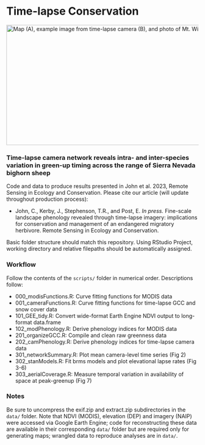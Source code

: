 # Time-lapse Conservation

<img src="/plots/fig1.png" alt="Map (A), example image from time-lapse camera (B), and photo of Mt. Williamson (C)" height="315" width="638">

### Time-lapse camera network reveals intra- and inter-species variation in green-up timing across the range of Sierra Nevada bighorn sheep

Code and data to produce results presented in John et al. 2023, Remote Sensing in Ecology and Conservation. Please cite our article (will update throughout production process):

* John, C., Kerby, J., Stephenson, T.R., and Post, E. _In press._ Fine-scale landscape phenology revealed through time-lapse imagery: implications for conservation and management of an endangered migratory herbivore. Remote Sensing in Ecology and Conservation.

Basic folder structure should match this repository. Using RStudio Project, working directory and relative filepaths should be automatically assigned.

### Workflow

Follow the contents of the `scripts/` folder in numerical order. Descriptions follow:

* 000_modisFunctions.R: Curve fitting functions for MODIS data
* 001_cameraFunctions.R: Curve fitting functions for time-lapse GCC and snow cover data
* 101_GEE_tidy.R: Convert wide-format Earth Engine NDVI output to long-format data.frame
* 102_modPhenology.R: Derive phenology indices for MODIS data
* 201_organizeGCC.R: Compile and clean raw greenness data
* 202_camPhenology.R: Derive phenology indices for time-lapse camera data
* 301_networkSummary.R: Plot mean camera-level time series (Fig 2)
* 302_stanModels.R: Fit brms models and plot elevational lapse rates (Fig 3-6)
* 303_aerialCoverage.R: Measure temporal variation in availability of space at peak-greenup (Fig 7)


### Notes

Be sure to uncompress the exif.zip and extract.zip subdirectories in the `data/` folder. Note that NDVI (MODIS), elevation (DEP) and imagery (NAIP) were accessed via Google Earth Engine; code for reconstructing these data are available in their corresponding `data/` folder but are required only for generating maps; wrangled data to reproduce analyses are in `data/`.

